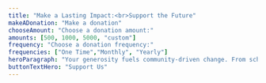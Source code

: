 ```yaml
---
title: "Make a Lasting Impact:<br>Support the Future"
makeADonation: "Make a donation"
chooseAmount: "Choose a donation amount:"
amounts: [500, 1000, 5000, "custom"]
frequency: "Choose a donation frequency:"
frequencies: ["One Time","Monthly", "Yearly"]
heroParagraph: "Your generosity fuels community-driven change. From scholarships to mentorship, we’re ensuring children have the support they need  to succeed, today and tomorrow."
buttonTextHero: "Support Us"
---
```

